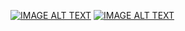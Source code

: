 [![IMAGE ALT TEXT](http://img.youtube.com/vi/n1dnXJYij6I/0.jpg)](https://www.youtube.com/watch?v=n1dnXJYij6I "翻轉教學-陣列的使用")
[![IMAGE ALT TEXT](http://img.youtube.com/vi/FeNTdhGOZ4s/0.jpg)](https://www.youtube.com/watch?v=FeNTdhGOZ4s "課後補充-陣列使用與副程式傳遞陣列")
